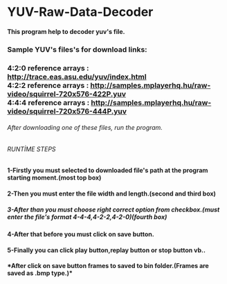 # YUV-Raw-Data-Decoder
<h4>This program help to decoder yuv's file.<h4> 
  
<h3>Sample YUV's files's for download links:<h3>  
  
4:2:0  reference arrays : http://trace.eas.asu.edu/yuv/index.html  
4:2:2 reference arrays : http://samples.mplayerhq.hu/raw-video/squirrel-720x576-422P.yuv  
4:4:4 reference arrays : http://samples.mplayerhq.hu/raw-video/squirrel-720x576-444P.yuv  
<h6>After downloading one of these files, run the program.<h6>  
  
RUNTİME STEPS
<h4>1-Firstly you must selected to downloaded file's path at the program starting moment.(most top box)<h4>  
<h4>2-Then you must enter the file width and length.(second and third box)<h>  
<h5>3-After than you must choose right correct option from checkbox.(must enter the file's format 4-4-4,4-2-2,4-2-0)(fourth box)<h5>  
<h4>4-After that before you must click on save button.<h4>  
<h4>5-Finally you can click play button,replay button or stop button vb..<h4>  
 *After click on save button frames to saved to bin folder.(Frames are saved as .bmp type.)*  
 
